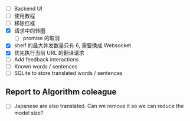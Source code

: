 - [ ] Backend UI
- [ ] 使用教程
- [ ] 移除红框
- [x] 请求中的转圈
  - [ ] promise 的取消
- [x] shelf 的最大并发数量只有 6, 需要换成 Websocket
- [x] 优先执行当前 URL 的翻译请求
- [ ] Add feedback interactions
- [ ] Known words / sentences
- [ ] SQLite to store translated words / sentences

## Report to Algorithm coleague

- [ ] Japanese are also translated. Can we remove it so we can reduce the model size?
